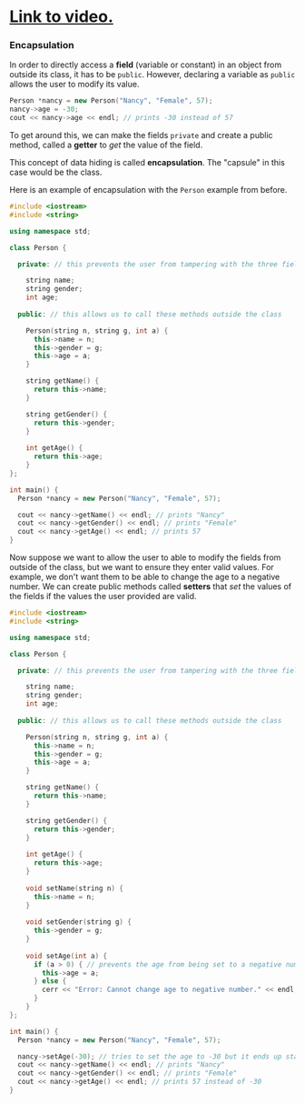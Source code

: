 # [Link to video.](https://www.youtube.com/watch?v=ILbsAjKU56s&list=PLVD25niNi0Blds9kjuux3nj9N9n5nBpMr)

### Encapsulation

In order to directly access a **field** (variable or constant) in an object from outside its class, it has to be `public`. However, declaring a variable as `public` allows the user to modify its value. 

```cpp
Person *nancy = new Person("Nancy", "Female", 57);
nancy->age = -30;
cout << nancy->age << endl; // prints -30 instead of 57
```

To get around this, we can make the fields `private` and create a public method, called a **getter** to *get* the value of the field.

This concept of data hiding is called **encapsulation**. The "capsule" in this case would be the class.

Here is an example of encapsulation with the `Person` example from before.

```cpp
#include <iostream>
#include <string>

using namespace std;

class Person {

  private: // this prevents the user from tampering with the three fields

    string name; 
    string gender;
    int age;
  
  public: // this allows us to call these methods outside the class

    Person(string n, string g, int a) {
      this->name = n;
      this->gender = g;
      this->age = a;
    }

    string getName() {
      return this->name;
    }

    string getGender() {
      return this->gender;
    }
	
    int getAge() {
      return this->age;
    }
};

int main() {
  Person *nancy = new Person("Nancy", "Female", 57);

  cout << nancy->getName() << endl; // prints "Nancy"
  cout << nancy->getGender() << endl; // prints "Female"
  cout << nancy->getAge() << endl; // prints 57
} 
```

Now suppose we want to allow the user to able to modify the fields from outside of the class, but we want to ensure they enter valid values. For example, we don't want them to be able to change the age to a negative number. We can create public methods called **setters** that *set* the values of the fields if the values the user provided are valid.


```cpp
#include <iostream>
#include <string>

using namespace std;

class Person {

  private: // this prevents the user from tampering with the three fields

    string name; 
    string gender;
    int age;
  
  public: // this allows us to call these methods outside the class

    Person(string n, string g, int a) {
      this->name = n;
      this->gender = g;
      this->age = a;
    }

    string getName() {
      return this->name;
    }

    string getGender() {
      return this->gender;
    }
	
    int getAge() {
      return this->age;
    }
  
    void setName(string n) {
      this->name = n;
    }
	
    void setGender(string g) {
      this->gender = g;
    }
	
    void setAge(int a) {
      if (a > 0) { // prevents the age from being set to a negative number
        this->age = a;
      } else {
        cerr << "Error: Cannot change age to negative number." << endl;
      }
    }
};

int main() {
  Person *nancy = new Person("Nancy", "Female", 57);

  nancy->setAge(-30); // tries to set the age to -30 but it ends up staying at 57
  cout << nancy->getName() << endl; // prints "Nancy"
  cout << nancy->getGender() << endl; // prints "Female"
  cout << nancy->getAge() << endl; // prints 57 instead of -30
}
```

